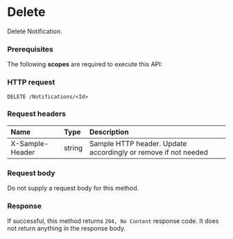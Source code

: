 # Delete

Delete Notification.
### Prerequisites
The following **scopes** are required to execute this API: 
### HTTP request
<!-- { "blockType": "ignored" } -->
```http
DELETE /Notifications/<Id>

```
### Request headers
| Name       | Type | Description|
|:---------------|:--------|:----------|
| X-Sample-Header  | string  | Sample HTTP header. Update accordingly or remove if not needed|

### Request body
Do not supply a request body for this method.


### Response
If successful, this method returns `204, No Content` response code. It does not return anything in the response body.


<!-- uuid: db4fd143-255f-4757-8276-725c528f225f
2015-10-19 09:02:20 UTC -->
<!-- {
  "type": "#page.annotation",
  "description": "Delete",
  "keywords": "",
  "section": "documentation",
  "tocPath": ""
}-->